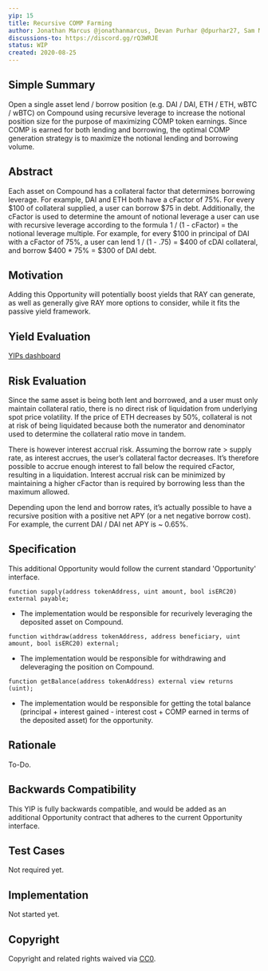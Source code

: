 ```yaml
---
yip: 15
title: Recursive COMP Farming
author: Jonathan Marcus @jonathanmarcus, Devan Purhar @dpurhar27, Sam Mitchell @samatstaked
discussions-to: https://discord.gg/rQ3WRJE
status: WIP
created: 2020-08-25
---
```


<!--You can leave these HTML comments in your merged YIP and delete the visible duplicate text guides, they will not appear and may be helpful to refer to if you edit it again. This is the suggested template for new YIPs. Note that an YIP number will be assigned by an editor. When opening a pull request to submit your YIP, please use an abbreviated title in the filename, `yip-draft_title_abbrev.md`. The title should be 44 characters or less.-->
## Simple Summary
<!--"If you can't explain it simply, you don't understand it well enough." Provide a simplified and layman-accessible explanation of the YIP.-->
Open a single asset lend / borrow position (e.g. DAI / DAI, ETH / ETH, wBTC / wBTC) on Compound using recursive leverage to increase the notional position size for the purpose of maximizing COMP token earnings. Since COMP is earned for both lending and borrowing, the optimal COMP generation strategy is to maximize the notional lending and borrowing volume.

## Abstract
<!--A short (~200 word) description of the technical issue being addressed.-->
Each asset on Compound has a collateral factor that determines borrowing leverage. For example, DAI and ETH both have a cFactor of 75%. For every $100 of collateral supplied, a user can borrow $75 in debt. Additionally, the cFactor is used to determine the amount of notional leverage a user can use with recursive leverage according to the formula 1 / (1 - cFactor) = the notional leverage multiple. For example, for every $100 in principal of DAI with a cFactor of 75%, a user can lend 1 / (1 - .75) = $400 of cDAI collateral, and borrow $400 * 75% = $300 of DAI debt.

## Motivation
<!--The motivation is critical for YIPs that want to change the RAY protocol. It should clearly explain why the existing protocol specification is inadequate to address the problem that the YIP solves. YIP submissions without sufficient motivation may be rejected outright.-->
Adding this Opportunity will potentially boost yields that RAY can generate, as well as generally give RAY more options to consider, while it fits the passive yield framework. 

## Yield Evaluation
<!--The potential added value for extra yield generation. Historical data should be provided. The process used to evaluate the yield potential should be detailed here.-->
[YIPs dashboard](https://app.redash.io/staked/public/dashboards/djXVmljfvx4NkXIWSWP4tIhIaU71SGIu3bnZRXkS)

## Risk Evaluation
<!--The potential or attached risk that should be considered for this proposal. Historical data should be provided. The process used to evaluate the risks should be detailed here.-->
Since the same asset is being both lent and borrowed, and a user must only maintain collateral ratio, there is no direct risk of liquidation from underlying spot price volatility. If the price of ETH decreases by 50%, collateral is not at risk of being liquidated because both the numerator and denominator used to determine the collateral ratio move in tandem.

There is however interest accrual risk. Assuming the borrow rate > supply rate, as interest accrues, the user’s collateral factor decreases. It’s therefore possible to accrue enough interest to fall below the required cFactor, resulting in a liquidation. Interest accrual risk can be minimized by maintaining a higher cFactor than is required by borrowing less than the maximum allowed.

Depending upon the lend and borrow rates, it’s actually possible to have a recursive position with a positive net APY (or a net negative borrow cost). For example, the current DAI / DAI net APY is ~ 0.65%.

## Specification
<!--The technical specification should describe the syntax and semantics of any new feature.-->
This additional Opportunity would follow the current standard 'Opportunity' interface.

`function supply(address tokenAddress, uint amount, bool isERC20) external payable;`
- The implementation would be responsible for recurively leveraging the deposited asset on Compound.

`function withdraw(address tokenAddress, address beneficiary, uint amount, bool isERC20) external;`
- The implementation would be responsible for withdrawing and deleveraging the position on Compound.

`function getBalance(address tokenAddress) external view returns (uint);`
- The implementation would be responsible for getting the total balance (principal + interest gained - interest cost + COMP earned in terms of the deposited asset) for the opportunity.

## Rationale
<!--The rationale fleshes out the specification by describing what motivated the design and why particular design decisions were made. It should describe alternate designs that were considered and related work, e.g. how the feature is supported in other languages. The rationale may also provide evidence of consensus within the community, and should discuss important objections or concerns raised during discussion.-->
To-Do.

## Backwards Compatibility
<!--All YIPs that introduce backwards incompatibilities must include a section describing these incompatibilities and their severity. The YIP must explain how the author proposes to deal with these incompatibilities. YIP submissions without a sufficient backwards compatibility treatise may be rejected outright.-->
This YIP is fully backwards compatible, and would be added as an additional Opportunity contract that adheres to the current Opportunity interface.

## Test Cases
Not required yet.

## Implementation
<!--The implementations must be completed before any YIP is given status "Final", but it need not be completed before the YIP is accepted. While there is merit to the approach of reaching consensus on the specification and rationale before writing code, the principle of "rough consensus and running code" is still useful when it comes to resolving many discussions of API details.-->
Not started yet.

## Copyright
Copyright and related rights waived via [CC0](https://creativecommons.org/publicdomain/zero/1.0/).
